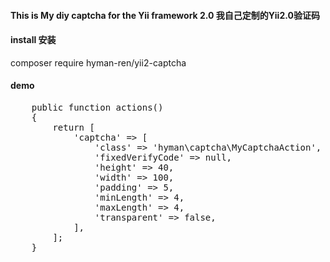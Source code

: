 <h4>This is My diy captcha for the Yii framework 2.0 我自己定制的Yii2.0验证码</h4>
<h4>install 安装</h4>
<p>composer require hyman-ren/yii2-captcha</p>
<h4>demo</h4>
<pre>
    public function actions()
    {
        return [
            'captcha' => [
                'class' => 'hyman\captcha\MyCaptchaAction',
                'fixedVerifyCode' => null,
                'height' => 40,
                'width' => 100,
                'padding' => 5,
                'minLength' => 4,
                'maxLength' => 4,
	            'transparent' => false,
            ],
        ];
    }
</pre>